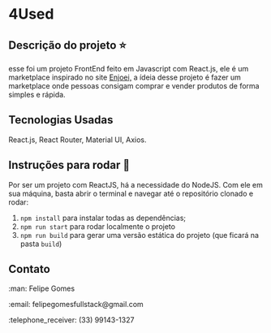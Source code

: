 # 4Used

## Descrição do projeto :star:
esse foi um projeto FrontEnd feito em Javascript com React.js, ele é um marketplace inspirado no site <a href= "https://www.enjoei.com.br">Enjoei,</a> a ídeia desse projeto é fazer um marketplace onde pessoas consigam comprar e vender produtos de forma simples e rápida.

## Tecnologias Usadas
React.js, React Router, Material UI, Axios.

## Instruções para rodar :checkered_flag:
Por ser um projeto com ReactJS, há a necessidade do NodeJS. Com ele em 
sua máquina, basta abrir o terminal e navegar até o repositório clonado e 
rodar:

1. `npm install` para instalar todas as dependências;
1. `npm run start` para rodar localmente o projeto
1. `npm run build` para gerar uma versão estática do projeto 
(que ficará na pasta `build`)

## Contato
<p>:man: Felipe Gomes</p>
<p>:email: felipegomesfullstack@gmail.com</p>
<p>:telephone_receiver: (33) 99143-1327</p>
